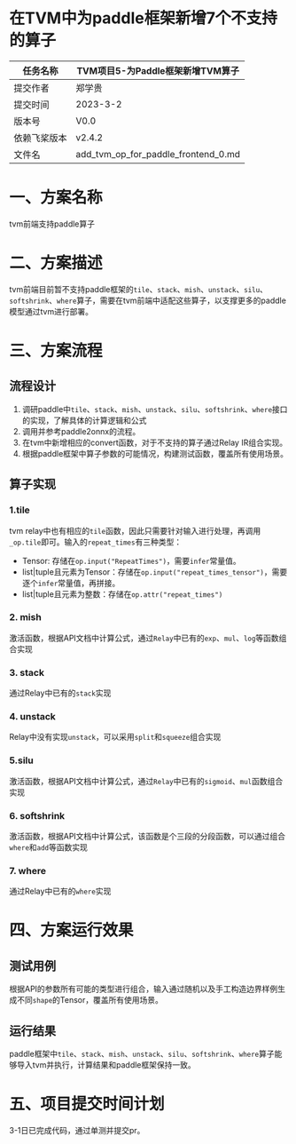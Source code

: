 
# 在TVM中为paddle框架新增7个不支持的算子

|任务名称 | TVM项目5-为Paddle框架新增TVM算子 |
|---|---|
|提交作者 | 郑学贵 |
|提交时间 | 2023-3-2 |
|版本号 | V0.0 |
|依赖飞桨版本 | v2.4.2 |
|文件名 | add_tvm_op_for_paddle_frontend_0.md |

# 一、方案名称

tvm前端支持paddle算子

# 二、方案描述

tvm前端目前暂不支持paddle框架的`tile`、`stack`、`mish`、`unstack`、`silu`、`softshrink`、`where`算子，需要在tvm前端中适配这些算子，以支撑更多的paddle模型通过tvm进行部署。

# 三、方案流程

## 流程设计

1. 调研paddle中`tile`、`stack`、`mish`、`unstack`、`silu`、`softshrink`、`where`接口的实现，了解具体的计算逻辑和公式
1. 调用并参考paddle2onnx的流程。
2. 在tvm中新增相应的convert函数，对于不支持的算子通过Relay IR组合实现。
3. 根据paddle框架中算子参数的可能情况，构建测试函数，覆盖所有使用场景。

## 算子实现

### 1.tile

tvm relay中也有相应的`tile`函数，因此只需要针对输入进行处理，再调用`_op.tile`即可。输入的`repeat_times`有三种类型：

   - Tensor: 存储在`op.input("RepeatTimes")`，需要`infer`常量值。
   - list|tuple且元素为Tensor：存储在`op.input("repeat_times_tensor")`，需要逐个`infer`常量值，再拼接。
   - list|tuple且元素为整数：存储在`op.attr("repeat_times")`

### 2. mish

激活函数，根据API文档中计算公式，通过`Relay`中已有的`exp`、`mul`、`log`等函数组合实现

### 3. stack

通过Relay中已有的`stack`实现

### 4. unstack

Relay中没有实现`unstack`，可以采用`split`和`squeeze`组合实现

### 5.silu

激活函数，根据API文档中计算公式，通过`Relay`中已有的`sigmoid`、`mul`函数组合实现

### 6. softshrink

激活函数，根据API文档中计算公式，该函数是个三段的分段函数，可以通过组合`where`和`add`等函数实现

### 7. where

通过Relay中已有的`where`实现

# 四、方案运行效果

## 测试用例

根据API的参数所有可能的类型进行组合，输入通过随机以及手工构造边界样例生成不同`shape`的Tensor，覆盖所有使用场景。

## 运行结果

paddle框架中`tile`、`stack`、`mish`、`unstack`、`silu`、`softshrink`、`where`算子能够导入tvm并执行，计算结果和paddle框架保持一致。

# 五、项目提交时间计划

3-1日已完成代码，通过单测并提交pr。
